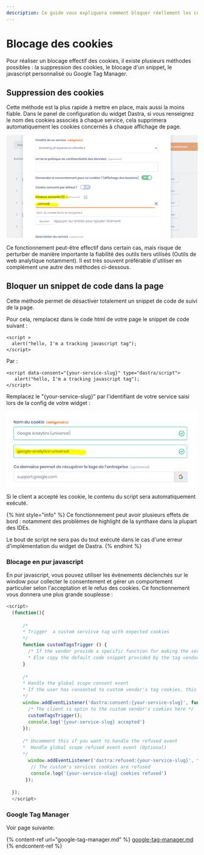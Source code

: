 ```yaml
---
description: Ce guide vous expliquera comment bloquer réellement les cookies.
---
```


# Blocage des cookies

Pour réaliser un blocage effectif des cookies, il existe plusieurs méthodes possibles : la suppression des cookies, le blocage d'un snippet, le javascript personnalisé ou Google Tag Manager.

## Suppression des cookies

Cette méthode est la plus rapide à mettre en place, mais aussi la moins fiable. Dans le panel de configuration du widget Dastra, si vous renseignez le nom des cookies associés à chaque service, cela supprimera automatiquement les cookies concernés à chaque affichage de page.&#x20;

![](<../../../../.gitbook/assets/image (85).png>)

Ce fonctionnement peut-être effectif dans certain cas, mais risque de perturber de manière importante la fiabilité des outils tiers utilisés (Outils de web analytique notamment). Il est très souvent préférable d'utiliser en complément une autre des méthodes ci-dessous.

## Bloquer un snippet de code dans la page

Cette méthode permet de désactiver totalement un snippet de code de suivi de la page.

Pour cela, remplacez dans le code html de votre page le snippet de code suivant :

```markup
<script >
  alert("hello, I'm a tracking javascript tag");
</script>
```

Par :

```markup
<script data-consent="{your-service-slug}" type="dastra/script">
   alert("hello, I'm a tracking javascript tag");
</script>
```

Remplacez le "{your-service-slug}" par l'identifiant de votre service saisi lors de la config de votre widget :

![](<../../../../.gitbook/assets/image (86).png>)

Si le client a accepté les cookie, le contenu du script sera automatiquement exécuté.

{% hint style="info" %}
Ce fonctionnement peut avoir plusieurs effets de bord : notamment des problèmes de highlight de la synthaxe dans la plupart des IDEs.&#x20;

Le bout de script ne sera pas du tout exécuté dans le cas d'une erreur d'implémentation du widget de Dastra.
{% endhint %}

### Blocage en pur javascript

En pur javascript, vous pouvez utiliser les évènements déclenchés sur le window pour collecter le consentement et gérer un comportement particulier selon l'acceptation et le refus des cookies. Ce fonctionnement vous donnera une plus grande souplesse :

```javascript
<script>
  (function(){

      /* 
      * Trigger  a custom servicve tag with expected cookies
      */
      function customTagsTrigger () {
        /* If the vendor provide a specific function for making the service work cookie-less, pull it here.
        * Else copy the default code snippet provided by the tag vendors*/
      }

      /*
      * Handle the global scope consent event
      * If the user has consented to custom vendor's tag cookies, this event will be fired on each page load where the cookie consent widget is installed
      */
      window.addEventListener('dastra:consent:{your-service-slug}', function () {
        /* The client is optin to the custom vendor's cookies here */
        customTagsTrigger();
        console.log('{your-service-slug} accepted')
      });

      /* Uncomment this if you want to handle the refused event
      *  Handle global scope refused event event (Optional) 
      */
        window.addEventListener('dastra:refused:{your-service-slug}', function () {
         // The custom's services cookies are refused 
         console.log('{your-service-slug} cookies refused')
       });
      
  });
  </script>
```

### Google Tag Manager

Voir page suivante:

{% content-ref url="google-tag-manager.md" %}
[google-tag-manager.md](google-tag-manager.md)
{% endcontent-ref %}

